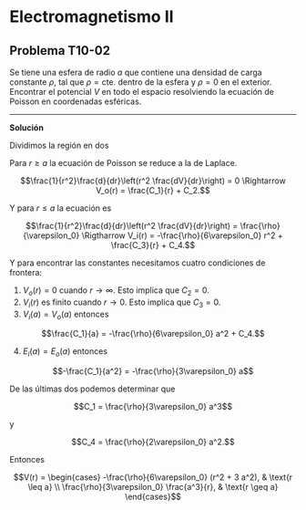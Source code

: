# Electromagnetismo II
## Problema T10-02

Se tiene una esfera de radio $`a`$ que contiene una densidad de carga constante
$`\rho`$, tal que $`\rho = \text{cte.}`$ dentro de la esfera y $`\rho = 0`$ en
el exterior. Encontrar el potencial $`V`$ en todo el espacio resolviendo la
ecuación de Poisson en coordenadas esféricas.

---

**Solución**

Dividimos la región en dos

Para $`r \geq a`$ la ecuación de Poisson se reduce a la de Laplace.

```math
\frac{1}{r^2}\frac{d}{dr}\left(r^2 \frac{dV}{dr}\right)
=
0
\Rightarrow
V_o(r) = \frac{C_1}{r} + C_2.
```

Y para $`r \leq a`$ la ecuación es

```math
\frac{1}{r^2}\frac{d}{dr}\left(r^2 \frac{dV}{dr}\right)
=
\frac{\rho}{\varepsilon_0}
\Rigtharrow
V_i(r) = -\frac{\rho}{6\varepsilon_0} r^2 + \frac{C_3}{r} + C_4.
```

Y para encontrar las constantes necesitamos cuatro condiciones de frontera:

1. $`V_o(r) = 0`$ cuando $`r\rightarrow\infty`$. Esto implica que $`C_2 = 0`$.
2. $`V_i(r)`$ es finito cuando $`r\rightarrow 0`$. Esto implica que
$`C_3 = 0`$.
3. $`V_i(a) = V_o(a)`$ entonces

```math
\frac{C_1}{a} = -\frac{\rho}{6\varepsilon_0} a^2 +  C_4.
```

4. $`E_i(a) = E_o(a)`$ entonces

```math
-\frac{C_1}{a^2} = -\frac{\rho}{3\varepsilon_0} a
```

De las últimas dos podemos determinar que

```math
C_1 = \frac{\rho}{3\varepsilon_0} a^3
```

y

```math
C_4 = \frac{\rho}{2\varepsilon_0} a^2.
```

Entonces

```math
V(r)
=
\begin{cases}
-\frac{\rho}{6\varepsilon_0} (r^2 + 3 a^2), & \text{r \leq a} \\
\frac{\rho}{3\varepsilon_0} \frac{a^3}{r}, & \text{r \geq a}
\end{cases}
```
